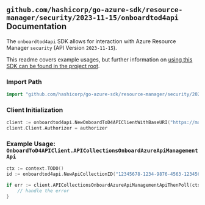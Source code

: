 
## `github.com/hashicorp/go-azure-sdk/resource-manager/security/2023-11-15/onboardtod4api` Documentation

The `onboardtod4api` SDK allows for interaction with Azure Resource Manager `security` (API Version `2023-11-15`).

This readme covers example usages, but further information on [using this SDK can be found in the project root](https://github.com/hashicorp/go-azure-sdk/tree/main/docs).

### Import Path

```go
import "github.com/hashicorp/go-azure-sdk/resource-manager/security/2023-11-15/onboardtod4api"
```


### Client Initialization

```go
client := onboardtod4api.NewOnboardToD4APIClientWithBaseURI("https://management.azure.com")
client.Client.Authorizer = authorizer
```


### Example Usage: `OnboardToD4APIClient.APICollectionsOnboardAzureApiManagementApi`

```go
ctx := context.TODO()
id := onboardtod4api.NewApiCollectionID("12345678-1234-9876-4563-123456789012", "example-resource-group", "serviceName", "apiId")

if err := client.APICollectionsOnboardAzureApiManagementApiThenPoll(ctx, id); err != nil {
	// handle the error
}
```
